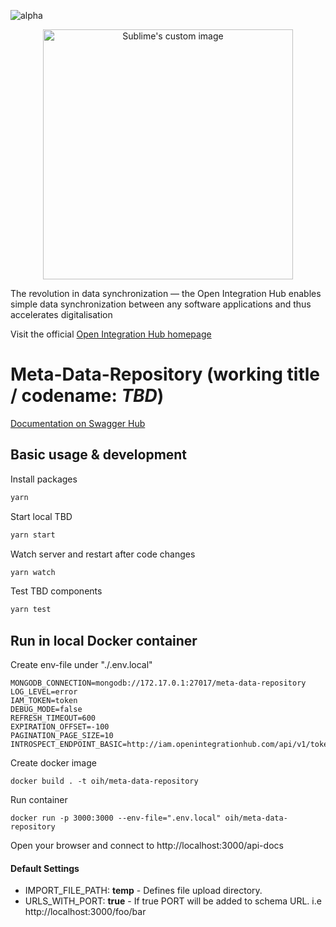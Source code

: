 ![alpha](https://img.shields.io/badge/Status-Alpha-yellowgreen.svg)

<p align="center">
  <img src="https://github.com/openintegrationhub/openintegrationhub/blob/master/Assets/medium-oih-einzeilig-zentriert.jpg" alt="Sublime's custom image" width="400"/>
</p>

The revolution in data synchronization — the Open Integration Hub enables simple data synchronization between any software applications and thus accelerates digitalisation

Visit the official [Open Integration Hub homepage](https://www.openintegrationhub.de/)

# Meta-Data-Repository (working title / codename: *TBD*)

[Documentation on Swagger Hub](https://app.swaggerhub.com/apis/basaas5/metadata-service/0.0.2)

## Basic usage & development

Install packages

```zsh
yarn
```

Start local TBD

```zsh
yarn start
```

Watch server and restart after code changes

```zsh
yarn watch
```

Test TBD components

```zsh
yarn test
```

## Run in local Docker container

Create env-file under "./.env.local"

```console
MONGODB_CONNECTION=mongodb://172.17.0.1:27017/meta-data-repository
LOG_LEVEL=error
IAM_TOKEN=token
DEBUG_MODE=false
REFRESH_TIMEOUT=600
EXPIRATION_OFFSET=-100
PAGINATION_PAGE_SIZE=10
INTROSPECT_ENDPOINT_BASIC=http://iam.openintegrationhub.com/api/v1/tokens/introspect
```

Create docker image

```console
docker build . -t oih/meta-data-repository
```

Run container

```console
docker run -p 3000:3000 --env-file=".env.local" oih/meta-data-repository
```

Open your browser and connect to http://localhost:3000/api-docs

#### Default Settings

* IMPORT_FILE_PATH: __temp__ - Defines file upload directory.
* URLS_WITH_PORT: __true__ - If true PORT will be added to schema URL. i.e http://localhost:3000/foo/bar
